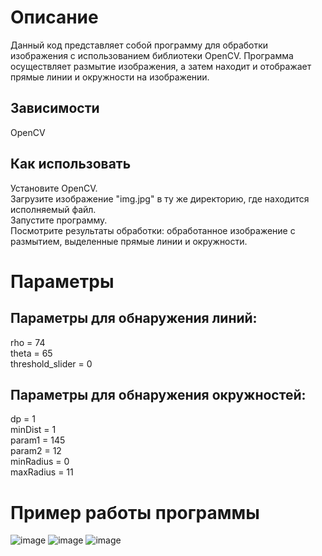 # Описание
Данный код представляет собой программу для обработки изображения с использованием библиотеки OpenCV. Программа осуществляет размытие изображения, а затем находит и отображает прямые линии и окружности на изображении.

## Зависимости
OpenCV
## Как использовать
Установите OpenCV.  
Загрузите изображение "img.jpg" в ту же директорию, где находится исполняемый файл.  
Запустите программу.  
Посмотрите результаты обработки: обработанное изображение с размытием, выделенные прямые линии и окружности.  
# Параметры   
## Параметры для обнаружения линий:

rho = 74  
theta = 65   
threshold_slider = 0   
## Параметры для обнаружения окружностей:

dp = 1  
minDist = 1   
param1 = 145   
param2 = 12   
minRadius = 0   
maxRadius = 11   

# Пример работы программы
![image](https://github.com/Yoshi31/patern_recognition_practic_1203/assets/62884580/1ddac38d-2296-44ed-b043-5ddf342a8d54)
![image](https://github.com/Yoshi31/patern_recognition_practic_1203/assets/62884580/2288f5da-4207-4c81-9bf7-182bf7b2dd3c)
![image](https://github.com/Yoshi31/patern_recognition_practic_1203/assets/62884580/63f96664-88c4-4a80-a96a-86d8149826e9)
